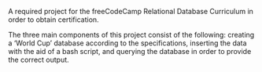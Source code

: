 A required project for the freeCodeCamp Relational Database Curriculum in order to obtain certification.

The three main components of this project consist of the following: creating a ‘World Cup’ database according to the specifications, inserting the data with the aid of a bash script, and querying the database in order to provide the correct output.